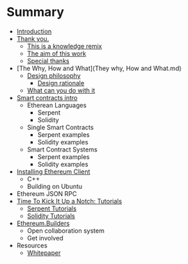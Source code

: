 # Summary

* [Introduction](README.md)
* [Thank you.](thank_you.md)
   * [This is a knowledge remix](this_is_a_knowledge_remix.md)
   * [The aim of this work](the_aim_of_this_work.md)
   * [Special thanks](special_thanks.md)
* [The Why, How and What](They why, How and What.md)
   * [Design philosophy](design_philosophy.md)
       * [Design rationale](design_rationale.md)
   * [What can you do with it](what_can_you_do_with_it.md)
* [Smart contracts intro](smart_contracts_intro.md)
   * Etherean Languages
       * Serpent
       * Solidity
   * Single Smart Contracts
       * Serpent examples
       * Solidity examples
   * Smart Contract Systems
       * Serpent examples
       * Solidity examples
* [Installing Ethereum Client](installing_ethereum.md)
   * C++
   * Building on Ubuntu
* Ethereum JSON RPC
* [Time To Kick It Up a Notch: Tutorials](time_to_kick_it_up_a_notch_tutorials.md)
   * [Serpent Tutorials](serpent_tutorials.md)
   * [Solidity Tutorials](solidity_tutorials.md)
* [Ethereum.Builders](ethereumbuilders.md)
   * Open collaboration system
   * Get involved
* Resources
   * [Whitepaper](whitepaper.md)

